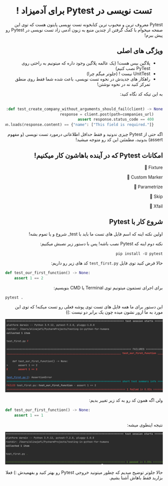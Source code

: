 <div dir="rtl" align="center">

# تست نویسی در Pytest برای آدمیزاد !

</div>

<div dir="rtl" align="right">

Pytest معروف ترین و محبوب ترین کتابخونه تست نویسی پایتون هست که توی این صفحه میخوام با کمک گرفتن از چندین منبع به زبون
آدمی زاد تست نویسی در Pytest رو پیش ببرم!

## ویژگی های اصلی

- پلاگین بیس هست! (یک عالمه پلاگین وجود داره که میتونیم به راحتی روی PyTest نصب کنیم)
- UnitTest نیست ! (جلوتر میگم چرا)
- راهکار های جدیدش در نحوه تست نویسی، باعث شده شما فقط روی منطق تمرکز کنید نه در نحوه نوشتن!

به این تیکه کد نگاه کنید:

```python

def test_create_company_without_arguments_should_fail(client) -> None:
    response = client.post(path=companies_url)
    assert response.status_code == 400
    assert json.loads(response.content) == {"name": ["This field is required."]}

```

</div>

<div dir="rtl" align="right">

اگه حتی از Pytest چیزی ندونید و فقط حداقل اطلاعاتی درمورد تست نویسی (و مفهوم assert) بدونید، مطمئنن این کد رو متوجه
میشید!

## امکانات Pytest که در آینده باهاشون کار میکنیم!

Fixture 🔸

Custom Marker 🔸

Parametrize 🔸

Skip 🔸

Xfail 🔸

## شروع کار با Pytest

اولین نکته اینه که اسم فایل های تست ما باید با test_ شروع و یا تموم بشه!

نکته دوم اینه که Pytest نصب باشه! پس با دستور زیر نصبش میکنیم:

`pip install -U pytest`

حالا فرض کنید توی فایل `test_first.py` کد های زیر رو داریم:

</div>

<div dir="ltr" align="left">

```python
def test_our_first_function() -> None:
    assert 1 == 2
```

</div>
<div dir="rtl" align="right">

برای اجرای تستمون میتونیم توی Terminal یا CMD بنویسیم:


</div>

<div dir="ltr" align="left">

```
pytest .
```

</div>

<div dir="rtl" align="right">

این دستور برای ما همه فایل های تست توی پوشه فعلی رو تست میکنه! که توی این مورد به ما ارور نشون میده چون یک برابر دو
نیست :))

![](images/test_our_first_function.png "test_our_first_function")

ولی اگه همون کد رو به کد زیر تغییر بدیم:

</div>

<div dir="ltr" align="left">

```python
def test_our_first_function() -> None:
    assert 1 == 1
```

</div>
<div dir="rtl" align="right">


نتیجه اینطوی میشه:

![](images/test_our_first_function2.png "test_our_first_function2")

حالا جلوتر توضیح میدیم که چطور میتونید خروجی Pytest رو بهتر کنید و بفهمیدش :) فعلا بزارید فقط باهاش آشنا بشیم.


</div>



